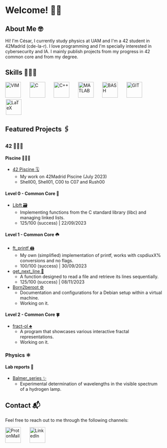 # Welcome! 👋🏽

## About Me 🤓
Hi! I'm César, I currently study physics at UAM and I'm a 42 student in 42Madrid (cde-la-r). I love programming and I'm specially interested in cybersecurity and IA. I mainly publish projects from my progress in 42 common core and from my degree.

## Skills 🤸🏽‍♂️

[<img src="https://upload.wikimedia.org/wikipedia/commons/9/9f/Vimlogo.svg" alt="VIM" width="50"/>](https://www.vim.org/) &nbsp; &nbsp; &nbsp;
[<img src="https://upload.wikimedia.org/wikipedia/commons/1/19/C_Logo.png" alt="C" width="50"/>](https://en.cppreference.com/w/c/language) &nbsp; &nbsp; &nbsp;
[<img src="https://upload.wikimedia.org/wikipedia/commons/1/18/ISO_C%2B%2B_Logo.svg" alt="C++" width="50"/>](https://en.cppreference.com/w/cpp) &nbsp; &nbsp; &nbsp;
[<img src="https://upload.wikimedia.org/wikipedia/commons/2/21/Matlab_Logo.png" alt="MATLAB" width="50"/>](https://www.mathworks.com/) &nbsp; &nbsp; &nbsp;
[<img src="https://upload.wikimedia.org/wikipedia/commons/8/82/Gnu-bash-logo.svg" alt="BASH" width="50"/>](https://www.gnu.org/software/bash/) &nbsp; &nbsp; &nbsp;
[<img src="https://upload.wikimedia.org/wikipedia/commons/e/e0/Git-logo.svg" alt="GIT" width="50"/>](https://git-scm.com/) &nbsp; &nbsp; &nbsp;
[<img src="https://upload.wikimedia.org/wikipedia/commons/9/92/LaTeX_logo.svg" alt="LaTeX" width="50" style="border: 2px solid #fff;">](https://www.latex-project.org/)

## Featured Projects 🖇️

### 42 👨🏽‍💻

#### Piscine 🏊🏼‍♂️

- [42 Piscine 🗓️](https://github.com/cesardelarosa/42-Piscine)
  - My work on 42Madrid Piscine (July 2023)
  - Shell00, Shell01, C00 to C07 and Rush00

#### Level 0 - Common Core 🌱


- [Libft 🗃️](https://github.com/cesardelarosa/Libft)
  - Implementing functions from the C standard library (libc) and managing linked lists.
  - 125/100 (success) | 22/09/2023

#### Level 1 - Common Core ☘️

- [ft_printf 🖨️](https://github.com/cesardelarosa/ft_printf)
  - My own (simplified) implementation of printf, works with cspdiuxX% conversions and no flags.
  - 100/100 (success) | 30/09/2023
- [get_next_line 📝](https://github.com/cesardelarosa/get_next_line)
  - A function designed to read a file and retrieve its lines sequentially.
  - 125/100 (success) | 08/11/2023  
- [Born2beroot ⚙️](https://github.com/cesardelarosa/Born2beroot)
  - Documentation and configurations for a Debian setup within a virtual machine.
  - Working on it.     

#### Level 2 - Common Core 🍀

- [fract-ol ♣️](https://github.com/cesardelarosa/fract-ol)
  - A program that showcases various interactive fractal representations.
  - Working on it.

### Physics ⚛️

#### Lab reports 📑

- [Balmer_series ✨](https://github.com/cesardelarosa/Lineas_de_Balmer)
  - Experimental determination of wavelengths in the visible spectrum of a hydrogen lamp.

## Contact 📬

Feel free to reach out to me through the following channels:

[<img src="https://res.cloudinary.com/dbulfrlrz/image/upload/v1693233226/static/logos/proton-mail-badge_puvcia.svg" alt="ProtonMail" width="50"/>](mailto:cesardelarosa.code@proton.me) &nbsp; &nbsp; &nbsp;
[<img src="https://upload.wikimedia.org/wikipedia/commons/c/ca/LinkedIn_logo_initials.png" alt="LinkedIn" width="50"/>](https://www.linkedin.com/in/c%C3%A9sar-de-la-rosa-sobrino-6b4403239/)

